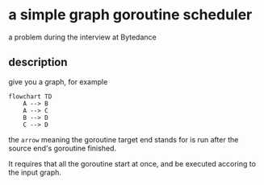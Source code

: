 # a simple graph goroutine scheduler

a problem during the interview at Bytedance

## description

give you a graph, for example

```mermaid
flowchart TD
    A --> B
    A --> C
    B --> D
    C --> D
```

the `arrow` meaning the goroutine target end stands for is run after the source end's goroutine finished.

It requires that all the goroutine start at once, and be executed accoring to the input graph.
